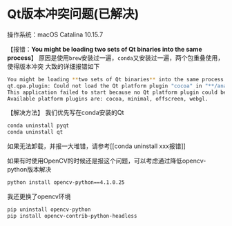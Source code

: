 # Qt版本冲突问题(已解决)

操作系统：macOS Catalina 10.15.7

【报错：**You might be loading two sets of Qt binaries into the same process**】
原因是使用`brew`安装过一遍，`conda`又安装过一遍，两个包重叠使用，使得版本冲突
大致的详细报错如下
```bash
You might be loading **two sets of Qt binaries** into the same process. Check that all plugins are compiled against the right Qt binaries. Export DYLD_PRINT_LIBRARIES=1 and check that only one set of binaries are being loaded.
qt.qpa.plugin: Could not load the Qt platform plugin "cocoa" in "**/anaconda3/envs/face/lib/python3.7/site-packages/cv2/qt/plugins**" even though it was found.
This application failed to start because no Qt platform plugin could be initialized. Reinstalling the application may fix this problem.
Available platform plugins are: cocoa, minimal, offscreen, webgl.
```

【解决方法】
我们优先写在conda安装的Qt
```bash
conda uninstall pyqt
conda uninstall qt
```
如果无法卸载，并报一大堆错，请参考[[conda uninstall xxx报错]]

如果有时使用OpenCV的时候还是报这个问题，可以考虑通过降低opencv-python版本解决
```bash
python install opencv-python==4.1.0.25
```

我还更换了opencv环境
```bash
pip uninstall opencv-python
pip install opencv-contrib-python-headless
```